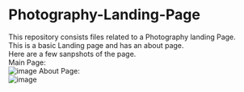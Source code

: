 # Photography-Landing-Page
This repository consists files related to a Photography landing Page.</br>
This is a basic Landing page and has an about page.</br>
Here are a few sanpshots of the page.</br>
Main Page:</br>
![image](https://github.com/user-attachments/assets/7b01397d-446f-4046-96b4-c6fe04ab684e)
About Page:</br>
![image](https://github.com/user-attachments/assets/d6126916-4f61-4e0e-aab9-e8931c6e4ccc)
